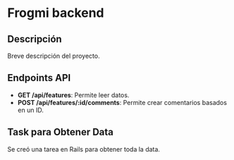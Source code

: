 # Frogmi backend

## Descripción

Breve descripción del proyecto.

## Endpoints API

- **GET /api/features**: Permite leer datos.
- **POST /api/features/:id/comments**: Permite crear comentarios basados en un ID.



## Task para Obtener Data

Se creó una tarea en Rails para obtener toda la data. 
